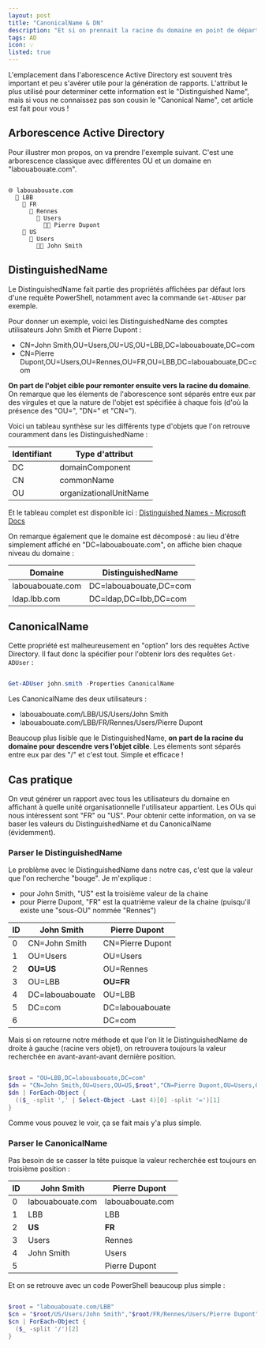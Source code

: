 ```yaml
---
layout: post
title: "CanonicalName & DN"
description: "Et si on prennait la racine du domaine en point de départ pour une fois ?"
tags: AD
icon: 💡
listed: true
---
```


L'emplacement dans l'aborescence Active Directory est souvent très important et peu s'avérer utile pour la génération de rapports. L'attribut le plus utilisé pour determiner cette information est le "Distinguished Name", mais si vous ne connaissez pas son cousin le "Canonical Name", cet article est fait pour vous !

## Arborescence Active Directory

Pour illustrer mon propos, on va prendre l'exemple suivant. C'est une arborescence classique avec différentes OU et un domaine en "labouabouate.com".

```

🌐 labouabouate.com
  📁 LBB
    📁 FR
      📁 Rennes
        📁 Users
          🧑‍💼 Pierre Dupont
    📁 US
      📁 Users
        🧑‍💼 John Smith

```

## DistinguishedName

Le DistinguishedName fait partie des propriétés affichées par défaut lors d'une requête PowerShell, notamment avec la commande `Get-ADUser` par exemple.

Pour donner un exemple, voici les DistinguishedName des comptes utilisateurs John Smith et Pierre Dupont :

- CN=John Smith,OU=Users,OU=US,OU=LBB,DC=labouabouate,DC=com
- CN=Pierre Dupont,OU=Users,OU=Rennes,OU=FR,OU=LBB,DC=labouabouate,DC=com

**On part de l'objet cible pour remonter ensuite vers la racine du domaine**. On remarque que les élements de l'aborescence sont séparés entre eux par des virgules et que la nature de l'objet est spécifiée à chaque fois (d'où la présence des "OU=", "DN=" et "CN=").

Voici un tableau synthèse sur les différents type d'objets que l'on retrouve couramment dans les DistinguishedName :

Identifiant | Type d'attribut
----------- | ---------------
DC | domainComponent
CN | commonName
OU | organizationalUnitName

Et le tableau complet est disponible ici : [Distinguished Names - Microsoft Docs](https://docs.microsoft.com/previous-versions/windows/desktop/ldap/distinguished-names)

On remarque également que le domaine est décomposé : au lieu d'être simplement affiché en "DC=labouabouate.com", on affiche bien chaque niveau du domaine :

Domaine | DistinguishedName
------- | -----------------
labouabouate.com | DC=labouabouate,DC=com
ldap.lbb.com | DC=ldap,DC=lbb,DC=com

## CanonicalName

Cette propriété est malheureusement en "option" lors des requêtes Active Directory. Il faut donc la spécifier pour l'obtenir lors des requêtes `Get-ADUser` :

```powershell

Get-ADUser john.smith -Properties CanonicalName

```

Les CanonicalName des deux utilisateurs :

- labouabouate.com/LBB/US/Users/John Smith
- labouabouate.com/LBB/FR/Rennes/Users/Pierre Dupont

Beaucoup plus lisible que le DistinguishedName, **on part de la racine du domaine pour descendre vers l'objet cible**. Les élements sont séparés entre eux par des "/" et c'est tout. Simple et efficace !

## Cas pratique

On veut générer un rapport avec tous les utilisateurs du domaine en affichant à quelle unité organisationnelle l'utilisateur appartient. Les OUs qui nous intéressent sont "FR" ou "US". Pour obtenir cette information, on va se baser les valeurs du DistinguishedName et du CanonicalName (évidemment).

### Parser le DistinguishedName

Le problème avec le DistinguishedName dans notre cas, c'est que la valeur que l'on recherche "bouge". Je m'explique :

- pour John Smith, "US" est la troisième valeur de la chaine
- pour Pierre Dupont, "FR" est la quatrième valeur de la chaine (puisqu'il existe une "sous-OU" nommée "Rennes")

ID | John Smith | Pierre Dupont
-- | ---------- | -------------
0 | CN=John Smith | CN=Pierre Dupont
1 | OU=Users | OU=Users
2 | **OU=US** | OU=Rennes
3 | OU=LBB | **OU=FR**
4 | DC=labouabouate | OU=LBB
5 | DC=com | DC=labouabouate
6 | | DC=com

Mais si on retourne notre méthode et que l'on lit le DistinguishedName de droite à gauche (racine vers objet), on retrouvera toujours la valeur recherchée en avant-avant-avant dernière position.

```powershell

$root = "OU=LBB,DC=labouabouate,DC=com"
$dn = "CN=John Smith,OU=Users,OU=US,$root","CN=Pierre Dupont,OU=Users,OU=Rennes,OU=FR,$root"
$dn | ForEach-Object {
  (($_ -split ',' | Select-Object -Last 4)[0] -split '=')[1]
}

```

Comme vous pouvez le voir, ça se fait mais y'a plus simple. 

### Parser le CanonicalName

Pas besoin de se casser la tête puisque la valeur recherchée est toujours en troisième position :

ID | John Smith | Pierre Dupont 
-- | ---------- | -------------
0 | labouabouate.com | labouabouate.com
1 | LBB | LBB
2 | **US** | **FR**
3 | Users | Rennes
4 | John Smith | Users
5 | | Pierre Dupont

Et on se retrouve avec un code PowerShell beaucoup plus simple :

```powershell

$root = "labouabouate.com/LBB"
$cn = "$root/US/Users/John Smith","$root/FR/Rennes/Users/Pierre Dupont"
$cn | ForEach-Object {
  ($_ -split '/')[2]
} 

```
